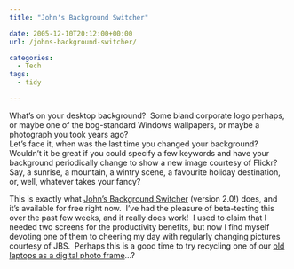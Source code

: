 ```yaml
---
title: "John's Background Switcher"

date: 2005-12-10T20:12:00+00:00
url: /johns-background-switcher/

categories:
  - Tech
tags:
  - tidy

---
```

<!--kg-card-begin: html-->

What’s on your desktop background?&nbsp; Some bland corporate logo perhaps, or maybe one of the bog-standard Windows wallpapers, or maybe a photograph you took years ago?  
Let’s face it, when was the last time you changed your background?&nbsp; Wouldn’t it be great if you could specify a few keywords and have your background periodically change to show a new image courtesy of Flickr?&nbsp; Say, a sunrise, a mountain, a wintry scene, a favourite holiday destination, or, well, whatever takes your fancy?

This is exactly what [John’s Background Switcher][1] (version 2.0!) does, and it’s available for free right now.&nbsp; I’ve had the pleasure of beta-testing this over the past few weeks, and it really does work!&nbsp; I used to claim that I needed two screens for the productivity benefits, but now I find myself devoting one of them to cheering my day with regularly changing pictures courtesy of JBS.&nbsp; Perhaps this is a good time to try recycling one of our [old laptops as a digital photo frame][2]&#8230;?

<!--kg-card-end: html-->

 [1]: http://www.johnsadventures.com/backend/BackgroundSwitcher/index.html
 [2]: http://del.icio.us/search/?all=%22digital+picture+frame%22+laptop